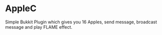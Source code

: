 # AppleC
Simple Bukkit Plugin which gives you 16 Apples, send message, broadcast message and play FLAME effect.
